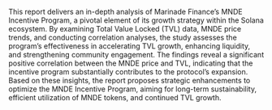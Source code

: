 This report delivers an in-depth analysis of Marinade Finance’s MNDE Incentive Program, a pivotal element of its growth strategy within the Solana ecosystem. By examining Total Value Locked (TVL) data, MNDE price trends, and conducting correlation analyses, the study assesses the program’s effectiveness in accelerating TVL growth, enhancing liquidity, and strengthening community engagement. The findings reveal a significant positive correlation between the MNDE price and TVL, indicating that the incentive program substantially contributes to the protocol’s expansion. Based on these insights, the report proposes strategic enhancements to optimize the MNDE Incentive Program, aiming for long-term sustainability, efficient utilization of MNDE tokens, and continued TVL growth.
